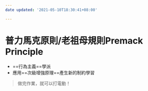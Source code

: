 ```yaml
---
date updated: '2021-05-10T18:30:41+08:00'

---
```


# 普力馬克原則/老祖母規則Premack Principle

-   ==行為主義==學派
-   應用==次級增強原理==產生新的制約學習

> 做完作業，就可以打電動！
